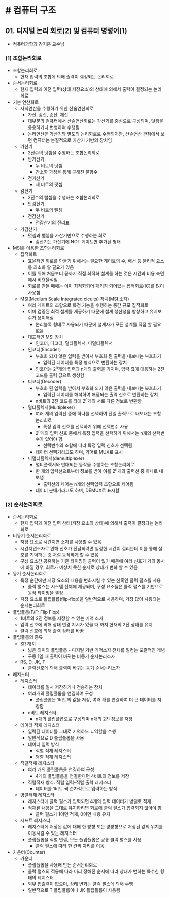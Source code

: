 # # 컴퓨터 구조

## 01. 디지털 논리 회로(2) 및 컴퓨터 명령어(1)

- 컴퓨터과학과 강지훈 교수님

### (1) 조합논리회로

- 조합논리회로
    - 현재 입력의 조합에 의해 출력이 결정되는 논리회로
- 순서논리회로
    - 현재 입력과 이전 입력(상태 저장요소)의 상태에 의해서 출력이 결정되는 논리회로
- 기본 연산회로
    - 사칙연산을 수행하기 위한 산술연산회로
        - 가산, 감산, 승산, 제산
        - 대부분의 컴퓨터에서 산술연산회로는 가산기를 중심으로 구성되며, 덧셈을 응용하거나 변형하여 수행됨
        - 논리연산은 가산기와 별도의 논리회로로 수행되지만, 산술연산 관점에서 보면 컴퓨터는 본질적으로 가산기 기반의 장치임
    - 가산기
        - 2진수의 덧셈을 수행하는 조합논리회로
        - 반가산기
            - 두 비트의 덧셈
            - 간소화 과정을 통해 구해진 불함수
        - 전가산기
            - 세 비트의 덧셈
    - 감산기
        - 2진수의 뺄셈을 수행하는 조합논리회로
        - 반감산기
            - 두 비트의 뺄셈
        - 전감산기
            - 전감산기의 진리표
    - 가감산기
        - 덧셈과 뺄셈을 가산기만으로 수행하는 회로
            - 감산기는 가산기에 NOT 게이트만 추가된 형태
- MSI를 이용한 조합논리회로
    - 집적회로
        - 효율적인 회로를 만들기 위해서는 필요한 게이트의 수, 배선 등 물리적 요소를 최소화 할 필요가 있음
        - 이를 위해 처음부터 끝까지 직접 최적화 설계를 하는 것은 시간과 비용 측면에서 비효율적임
        - 회로를 만들 때에는 이미 최적화되어 패키징 되어있는 집적회로(IC)를 많이 사용함
    - MSI(Medium Scale Integrated cicuits) 장치(MSI 소자)
        - 여러 게이트의 조합으로 특정 기능을 수행하는 중간 규모 집적회로
        - 이미 검증된 최적 설계를 제공하기 때문에 설계 생산성을 향상하고 유지보수가 용이해짐
            - 논리블록 형태로 사용되기 때문에 설계자가 모든 설계를 직접 할 필요 없음
        - 대표적인 MSI 장치
            - 인코더, 디코더, 멀티플렉서, 디멀티플렉서
        - 인코더(Encoder)
            - 부호화 되지 않은 입력을 받아서 부호화 된 출력을 내보내는 부호화기
                - 입력된 데이터를 특정 형식으로 변환하는 장치
            - 인코더는 2<sup>n</sup>개의 입력과 n개의 출력을 가지며, 입력 값에 대응하는 2진 코드를 출력 값으로 생성함
        - 디코더(Decoder)
            - 부호화 된 입력을 받아서 부호화 되지 않은 출력을 내보내는 복호화기
                - 입력된 데이터를 해석하여 해당되는 출력 신호로 변환하는 장치
            - n비트의 2진 코드를 최대 2<sup>n</sup>개의 서로 다른 정보로 변환함
        - 멀티플렉서(Multiplexer)
            - 여러 개의 입력선 중에 하나를 선택하여 단일 출력으로 내보내는 조합논리회로
                - 특정 입력 신호를 선택하기 위해 선택변수 사용
            - 2<sup>n</sup>개의 입력 신호 중에서 특정 입력을 선택하기 위해서는 n개의 선택변수가 있어야 함
                - 선택변수의 조합에 따라 특정 입력 신호가 선택됨
            - 데이터 선택기라고도 하며, 약어로 MUX로 표시
        - 디멀티플렉서(demultiplexer)
            - 멀티플렉서와 반대되는 동작을 수행하는 조합논리회로
            - 한 개의 입력선으로부터 정보를 받아 이를 2<sup>n</sup>개의 출력선 중 하나로 내보냄
                - 출력선의 제어는 n개의 선택입력 조합으로 제어됨
            - 데이터 분배기라고도 하며, DEMUX로 표시함

### (2) 순서논리회로

- 순서논리회로
    - 현재 입력과 이전 입력 상태(저장 요소의 상태)에 의해서 출력이 결정되는 논리회로
- 비동기 순서논리회로
    - 저장 요소로 시간지연 소자를 사용할 수 있음
    - 시간지연소자로 인해 신호가 전달되려면 일정한 시간이 걸리는데 이를 통해 실호를 기억하는 것 처럼 동작하게 할 수 있음
    - 구성 요소간 공유하는 기준 타이밍인 클럭이 없기 때문에 여러 신호가 거의 동시에 바뀔 경우, 회로가 예상치 못한 순서로 상태가 변화 할 수 있음
- 동기 순서논리회로
    - 특정 순간에만 저장 요소의 내용을 변화시킬 수 있는 신혹인 클럭 펄스를 사용
        - 클럭 펄스는 시스템 전체에 제공되며, 구성 요소들은 클럭 펄스를 기반으로 동작 타이밍을 결정
    - 저장 요소로 플립플롭(flip-flop)을 일반적으로 사용하며, 가장 많이 사용되는 순서논리회로
- 플립플롭(F/F: Flip Flop)
    - 1비트의 2진 정보를 저장할 수 있는 기억 소자
    - 입력 신호에 의해 상태 변경 지시가 있을 때 까지 현재의 2진 상태를 유지
    - 클럭 신호에 의해 출력 상태를 바꿈
- 플립플롭의 종류
    - SR 래치
        - 넓은 의미의 플립플롭 - 디지털 기반 기억소자 전체를 일컫는 포괄적인 개념
        - 구동 1일 때 출력이 바뀌는 비동기 순서논리소자
    - RS, D, JK, T
        - 클럭신호에 의해 출력이 바뀌는 동기 순서논리소자
- 레지스터
    - 레지스터
        - 데이터를 일시 저장하거나 전송하는 장치
        - 여러개의 플립플롭을 연결하여 구성
            - 플립플롭은 1비트의 값을 저장, 여러 개를 연결하여 더 큰 데이터를 저장함
        - n비트 레지스터
            - n개의 플립플롭으로 구성되며 n개의 2진 정보를 저장
    - 데이터 적재 레지스터
        - 입력된 데이터를 그대로 기억하느 ㄴ역할을 수행
        - 일반적으로 D 플립플롭을 사용
        - 데이터 입력 방식
            - 직렬 적재 레지스터
            - 병렬 적재 레지스터
    - 직렬적재 레지스터
        - 여러 개의 플립플롭을 연결하여 구성
            - 4개의 플립플롭을 연결한다면 4비트의 정보를 저장
        - 직렬적재 방식: 직렬 입력-직렬 출력 레지스터
            - 데이터를 1비트 씩 순차적으로 입력하는 방식
    - 병렬적재 레지스터
        - 레지스터에 클럭 펄스가 입력되면 4개의 입력 데이터가 병렬로 적재
        - 적재된 내용을 그대로 유지하려면 회로에 클럭 펄스가 입력되지 않아야 함
            - 클럭 펄스가 1이면 적재, 0이면 내용 유지
    - 시프트 레지스터
        - 레지스터에 저장된 값에 대해 한 방향 또는 양방향으로 저장된 값의 위치를 이동시킬 수 있는 레지스터
        - 플립플롭을 직렬 연결, 모든 플립플롭은 공통 클럭 펄스를 사용
            - 클럭 펄스에 따라 한 칸씩 자리를 이동
- 카운터(Counter)
    - 카운터
        - 플립플롭을 사용해 만든 순서논리회로
        - 클럭 펄스의 적용에 따라 미리 정해진 순서에 따라 상태가 변하는 특수한 형태의 레지스터
        - 외부 입출력이 없으며, 상태 변화는 클럭 펄스에 의해 수행
        - 일반적으로 T 플립플롭이나 JK 플립플롭이 사용됨
